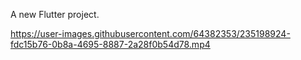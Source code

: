

A new Flutter project.



https://user-images.githubusercontent.com/64382353/235198924-fdc15b76-0b8a-4695-8887-2a28f0b54d78.mp4



